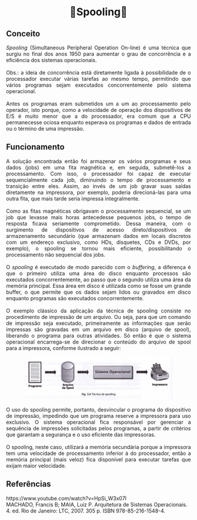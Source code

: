 <h1 align="center">🔸Spooling🔸</h1>

## Conceito

<p align="justify"><i>Spooling</i> (Simultaneous Peripheral Operation On-line) é uma técnica que surgiu no final dos anos 1950 para aumentar o grau de concorrência e a eficiência dos sistemas operacionais.<br>
<br>
Obs.: a ideia de concorrência está diretamente ligada à possibilidade de o processador executar várias tarefas ao mesmo tempo, permitindo que vários programas sejam executados concorrentemente pelo sistema operacional.<br>
<br>
Antes os programas eram submetidos um a um ao processamento pelo operador, isto porque, como a velocidade de operação dos dispositivos de E/S é muito menor que a do processador, era comum que a CPU permanecesse ociosa enquanto esperava os programas e dados de entrada ou o término de uma impressão.<br>
</p>

## Funcionamento

<p align="justify">A solução encontrada então foi armazenar os vários programas e seus dados (jobs) em uma fita magnética e, em seguida, submetê-los a processamento. Com isso, o processador foi capaz de executar sequencialmente cada job, diminuindo o tempo de processamento e transição entre eles. Assim, ao invés de um job gravar suas saídas diretamente na impressora, por exemplo, poderia direcioná-las para uma outra fita, que mais tarde seria impressa integralmente.<br>
<br>
Como as fitas magnéticas obrigavam o processamento sequencial, se um job que levasse mais horas antecedesse pequenos jobs, o tempo de resposta ficava seriamente comprometido. Dessa maneira, com o surgimento de dispositivos de acesso direto/dispositivos de armazenamento secundário (que armazenam dados em locais discretos com um endereço exclusivo, como HDs, disquetes, CDs e DVDs, por exemplo), o spooling se tornou mais eficiente, possibilitando o processamento não sequencial dos jobs.<br>
<br>
O <i>spooling</i> é executado de modo parecido com o <i>buffering</i>, a diferença é que o primeiro utiliza uma área do disco enquanto processos são executados concorrentemente, ao passo que o segundo utiliza uma área da memória principal. Essa área em disco é utilizada como se fosse um grande buffer, o que permite que os dados sejam lidos ou gravados em disco enquanto programas são executados concorrentemente.<br>
<br>
O exemplo clássico da aplicação da técnica de spooling consiste no procedimento de impressão de um arquivo. Ou seja, para que um comando de impressão seja executado, primeiramente as informações que serão impressas são gravadas em um arquivo em disco (arquivo de spool), liberando o programa para outras atividades. Só então é que o sistema operacional encarrega-se de direcionar o conteúdo do arquivo de spool para a impressora, conforme ilustrado a seguir:<br>
</p>

<p align="center">
<img src="Images/spool.jpg" alt="esquema de funcionamento do arquivo de spool no processo de impressão" width="80%" height="80%"><br>
</p>

<p align="justify">O uso do spooling permite, portanto, desvincular o programa do dispositivo de impressão, impedindo que um programa reserve a impressora para uso exclusivo. O sistema operacional fica responsável por gerenciar a sequência de impressões solicitadas pelos programas, a partir de critérios que garantam a segurança e o uso eficiente das impressoras.<br>
<br>
O spooling, neste caso, utilizará a memória secundária porque a impressora tem uma velocidade de processamento inferior à do processador, então a memória principal (mais veloz) fica disponível para executar tarefas que exijam maior velocidade. </p>

## Referências

<p>
https://www.youtube.com/watch?v=HpSi_W3x07I <br>
MACHADO, Francis B; MAIA, Luiz P. Arquitetura de Sistemas Operacionais. 4. ed. Rio de Janeiro: LTC, 2007. 305 p. ISBN 978-85-216-1548-4.

